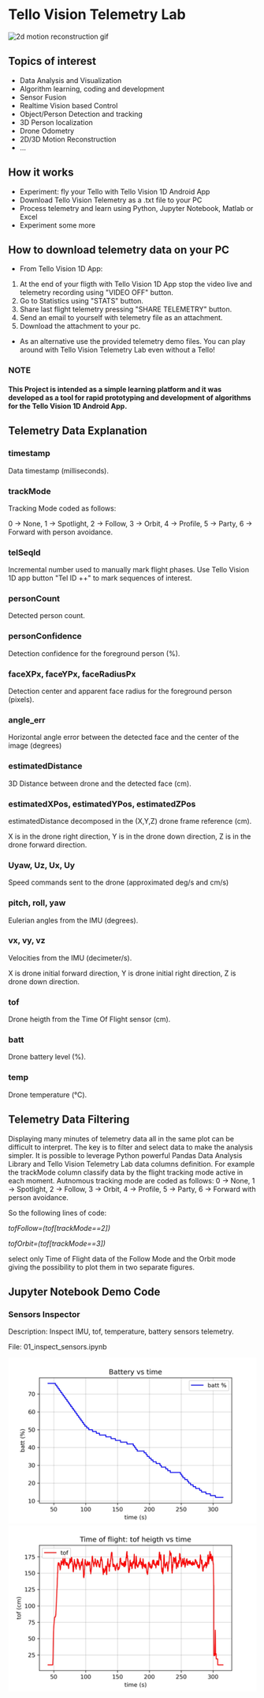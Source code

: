 # Tello Vision Telemetry Lab

![2d motion reconstruction gif](/doc/img/2d-motion-reconstruction/210325_2dtrackfollow.gif)

## Topics of interest
- Data Analysis and Visualization
- Algorithm learning, coding and development
- Sensor Fusion
- Realtime Vision based Control
- Object/Person Detection and tracking
- 3D Person localization
- Drone Odometry
- 2D/3D Motion Reconstruction
- ...

## How it works
- Experiment: fly your Tello with Tello Vision 1D Android App 
- Download Tello Vision Telemetry as a .txt file to your PC
- Process telemetry and learn using Python, Jupyter Notebook, Matlab or Excel
- Experiment some more

## How to download telemetry data on your PC
- From Tello Vision 1D App:
1. At the end of your fligth with Tello Vision 1D App stop the video live and telemetry recording using "VIDEO OFF" button. 
2. Go to Statistics using "STATS" button. 
3. Share last flight telemetry pressing "SHARE TELEMETRY" button.
4. Send an email to yourself with telemetry file as an attachment.
5. Download the attachment to your pc.
- As an alternative use the provided telemetry demo files.
You can play around with Tello Vision Telemetry Lab even without a Tello!

### NOTE
#### This Project is intended as a simple learning platform and it was developed as a tool for rapid prototyping and development of algorithms for the Tello Vision 1D Android App.

## Telemetry Data Explanation <a class="anchor" id="data-explanation"></a>

### timestamp 
Data timestamp (milliseconds).

### trackMode
Tracking Mode coded as follows:

0 -> None, 
1 -> Spotlight,
2 -> Follow,
3 -> Orbit, 
4 -> Profile, 
5 -> Party,
6 -> Forward with person avoidance.

### telSeqId
Incremental number used to manually mark flight phases. Use Tello Vision 1D app button "Tel ID ++" to mark sequences of interest.

### personCount
Detected person count.

### personConfidence
Detection confidence for the foreground person (%).

### faceXPx, faceYPx, faceRadiusPx
Detection center and apparent face radius for the foreground person (pixels).

### angle_err
Horizontal angle error between the detected face and the center of the image (degrees)

### estimatedDistance
3D Distance between drone and the detected face (cm).

### estimatedXPos, estimatedYPos, estimatedZPos
estimatedDistance decomposed in the (X,Y,Z) drone frame reference (cm).

X is in the drone right direction, Y is in the drone down direction, Z is in the drone forward direction.

### Uyaw, Uz, Ux, Uy
Speed commands sent to the drone (approximated deg/s and cm/s)

### pitch, roll, yaw
Eulerian angles from the IMU (degrees).

### vx, vy, vz
Velocities from the IMU (decimeter/s).

X is drone initial forward direction, Y is drone initial right direction, Z is drone down direction.

### tof
Drone heigth from the Time Of Flight sensor (cm).

### batt
Drone battery level (%).

### temp
Drone temperature (°C).

## Telemetry Data Filtering
Displaying many minutes of telemetry data all in the same plot can be difficult to interpret.
The key is to filter and select data to make the analysis simpler.
It is possible to leverage Python powerful Pandas Data Analysis Library and Tello Vision Telemetry Lab data columns definition.
For example the trackMode column classify data by the flight tracking mode active in each moment.
Autnomous tracking mode are coded as follows:
0 -> None, 
1 -> Spotlight,
2 -> Follow,
3 -> Orbit, 
4 -> Profile, 
5 -> Party,
6 -> Forward with person avoidance.

So the following lines  of code:

*tofFollow=(tof[trackMode==2])*

*tofOrbit=(tof[trackMode==3])*

select only Time of Flight data of the Follow Mode and the Orbit mode giving the possibility to plot them in two separate figures.

## Jupyter Notebook Demo Code

### Sensors Inspector 
Description: Inspect IMU, tof, temperature, battery sensors telemetry.

File: 01_inspect_sensors.ipynb


![Battery Figure](/doc/img/sensors/battery.jpg)
![Time of flight Figure](/doc/img/sensors/tof.jpg)









